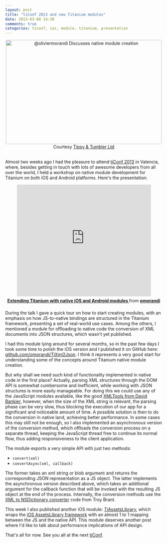 ```yaml
---
layout: post
title: "tiConf 2013 and new Titanium modules"
date: 2013-03-08 14:38
comments: true
categories: ticonf, ios, module, titanium, presentation
---
```


<center><a href="http://www.flickr.com/photos/93283347@N02/8517412475/" title="@oliviermorandi Discusses native module creation by tiConf EU 2013 / Tipsy &amp; Tumbler Ltd, on Flickr"><img src="http://farm9.staticflickr.com/8241/8517412475_21881b0207.jpg" width="500" height="333" alt="@oliviermorandi Discusses native module creation"></a><br>Courtesy <a href="http://www.tipsyandtumbler.co.uk/">Tipsy &amp; Tumbler Ltd</a>
</center>
<br>



Almost two weeks ago I had the pleasure to attend [tiConf 2013](http://ticonf.eu) in Valencia, where, besides getting in touch with lots of awesome developers from all over the world, I held a workshop on native module development for Titanium on both iOS and Android platforms. Here's the presentation:

<center><iframe src="http://www.slideshare.net/slideshow/embed_code/16780042" width="427" height="356" frameborder="0" marginwidth="0" marginheight="0" scrolling="no" style="border:1px solid #CCC;border-width:1px 1px 0;margin-bottom:5px" allowfullscreen webkitallowfullscreen mozallowfullscreen> </iframe> <div style="margin-bottom:5px"> <strong> <a href="http://www.slideshare.net/omorandi/ticonf" title="Extending Titanium with native iOS and Android modules " target="_blank">Extending Titanium with native iOS and Android modules </a> </strong> from <strong><a href="http://www.slideshare.net/omorandi" target="_blank">omorandi</a></strong> </div></center>


<br>
During the talk I gave a quick tour on how to start creating modules, with an emphasis on how JS-to-native bindings are structured in the Titanium framework, presenting a set of real-world use cases. Among the others, I mentioned a module for offloading to native code the conversion of XML documents into JSON structures, which wasn't yet published.

I had this module lying around for several months, so in the past few days I took some time to polish the iOS version and I published it on GitHub here: [github.com/omorandi/TiXml2Json](https://github.com/omorandi/TiXml2Json). I think it represents a very good start for understanding some of the concepts around Titanium native module creation.

But why shall we need such kind of functionality implemented in native code in the first place? Actually, parsing XML structures through the DOM API is somewhat cumbersome and inefficient, while working with JSON structures is more easily manageable. For doing this we could use any of the JavaScript modules available, like the good [XMLTools from David Bankier](https://github.com/dbankier/XMLTools-For-Appcelerator-Titanium), however, when the size of the XML string is relevant, the parsing phase can be very slow, thus blocking the execution of our app for a significant and noticeable amount of time. A possible solution is then to do the conversion in native land, achieving better performance. In some cases this may still not be enough, so I also implemented an asynchronous version of the conversion method, which offloads the conversion process on a separate thread, keeping the JavaScript thread free to continue its normal flow, thus adding responsiveness to the client application.

The module exports a very simple API with just two methods:

* `convert(xml)`
* `convertAsync(xml, callback)`

The former takes an xml string or blob argument and returns the corresponding JSON representation as a JS object. The latter implements the asynchronous version described above, which takes an additional argument for the callback function that will be invoked with the resulting JS object at the end of the process. Internally, the conversion methods use the [XML to NSDictionary converter](http://troybrant.net/blog/2010/09/simple-xml-to-nsdictionary-converter/) code from Troy Brant.


This week I also published another iOS module: [TiAssetsLibrary](https://github.com/omorandi/TiAssetsLibrary), which wraps the [iOS AssetsLibrary framework](http://developer.apple.com/library/ios/#documentation/AssetsLibrary/Reference/AssetsLibraryFramework/_index.html) with an almost 1 to 1 mapping between the JS and the native API. This module deserves another post where I'd like to talk about performance implications of API design.

That's all for now. See you all at the next [tiConf](http://ticonf.eu).
